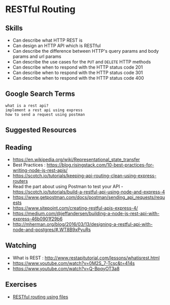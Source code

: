 # RESTful Routing

## Skills

- Can describe what HTTP REST is
- Can design an HTTP API which is RESTful
- Can describe the difference between HTTP's query params and body params and url params
- Can describe the use cases for the `PUT` and `DELETE` HTTP methods
- Can describe when to respond with the HTTP status code 201
- Can describe when to respond with the HTTP status code 301
- Can describe when to respond with the HTTP status code 400

## Google Search Terms
```
what is a rest api?
implement a rest api using express
how to send a request using postman
```

## Suggested Resources

## Reading

- https://en.wikipedia.org/wiki/Representational_state_transfer
- Best Practices : https://blog.risingstack.com/10-best-practices-for-writing-node-js-rest-apis/
- https://scotch.io/tutorials/keeping-api-routing-clean-using-express-routers
- Read the part about using Postman to test your API - https://scotch.io/tutorials/build-a-restful-api-using-node-and-express-4
- https://www.getpostman.com/docs/postman/sending_api_requests/requests
- https://www.sitepoint.com/creating-restful-apis-express-4/
- https://medium.com/@jeffandersen/building-a-node-js-rest-api-with-express-46b0901f29b6
- http://mherman.org/blog/2016/03/13/designing-a-restful-api-with-node-and-postgres/#.WT8B9xPyuRs

## Watching
- What is REST : http://www.restapitutorial.com/lessons/whatisrest.html
- https://www.youtube.com/watch?v=0M2S_7-Tcsc&t=414s
- https://www.youtube.com/watch?v=Q-BpqyOT3a8

## Exercises

- [RESTful routing using files](./exercises/RESTful-routing-using-files.md)
